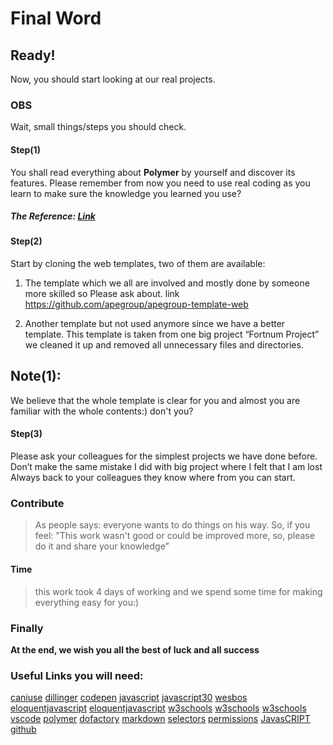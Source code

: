 # Final Word
 
## Ready! 
Now, you should start looking at our real projects.

### OBS
Wait, small things/steps you should check.

#### Step(1)
You shall read everything about **Polymer** by yourself and discover its features.
Please remember from now you need to use real coding as you learn to make sure the knowledge you learned you use? 
##### The Reference: [Link](https://www.polymer-project.org/1.0/start/toolbox/set-up)

#### Step(2)
Start by cloning the web templates, two of them are available: 
1.  The template which we all are involved and mostly done by someone more skilled so Please ask about. 
link https://github.com/apegroup/apegroup-template-web

2.  Another template but not used anymore since we have a better template. This template is taken from one big project “Fortnum Project” we cleaned it up and removed all unnecessary files and directories.

## Note(1):
We believe that the whole template is clear for you and almost you are familiar with the whole contents:) don't you? 

#### Step(3)
Please ask your colleagues for the simplest projects we have done before. 
Don’t make the same mistake I did with big project where I felt that I am lost
Always back to your colleagues they know where from you can start. 


### Contribute
> As people says: everyone wants to do things on his way. 
> So, if you feel:
> "This work wasn't good or could be improved more, so, please do it and share your knowledge”

#### Time
> this work took 4 days of working and we spend some time for making everything easy for you:) 

### Finally
**At the end, we wish you all the best of luck and all success**


### Useful Links you will need: 
[caniuse](http://caniuse.com/) 
[dillinger](http://dillinger.io/)
[codepen](https://codepen.io/pen)
[javascript](http://javascript.info/root)
[javascript30](https://javascript30.com/)
[wesbos](http://wesbos.com/courses/)
[eloquentjavascript](http://eloquentjavascript.net/)
[eloquentjavascript](http://eloquentjavascript.net/code/)
[w3schools](https://www.w3schools.com/js/default.asp)
[w3schools](https://www.w3schools.com/css/default.asp)
[w3schools](https://www.w3schools.com/html/default.asp)
[vscode](https://github.com/Microsoft/vscode-tips-and-tricks)
[polymer](https://www.polymer-project.org/1.0/start/toolbox/set-up)
[dofactory](http://www.dofactory.com/reference/visual-studio-shortcuts)
[markdown](https://guides.github.com/pdfs/markdown-cheatsheet-online.pdf)
[selectors](http://learn.shayhowe.com/advanced-html-css/complex-selectors/)
[permissions](https://docs.npmjs.com/getting-started/fixing-npm-permissions)
[JavasCRIPT](https://drive.google.com/drive/u/0/folders/0BzRHwPSFIc1cM25rdHlCZXd0Y2M)
[github](https://services.github.com/on-demand/downloads/github-git-cheat-sheet.pdf)
